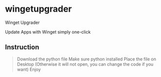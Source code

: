 # wingetupgrader
Winget Upgrader

Update Apps with Winget simply one-click

Instruction
--------------
>Download the python file
>Make sure python installed
>Place the file on Desktop (Otherwise it will not open, you can change the code if you want)
>Enjoy
